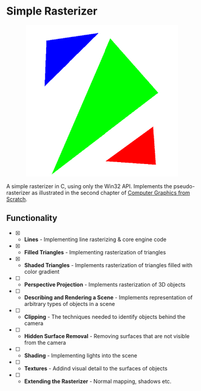 # Simple Rasterizer
<p align="center"><img src="demo_rasterizer.png" width="400" height="400"></p>

A simple rasterizer in C, using only the Win32 API. Implements the pseudo-rasterizer as illustrated in the second chapter of [Computer Graphics from Scratch](https://www.gabrielgambetta.com/computer-graphics-from-scratch/).

## Functionality
- [X] - **Lines** - Implementing line rasterizing & core engine code
- [X] - **Filled Triangles** - Implementing rasterization of triangles
- [X] - **Shaded Triangles** - Implements rasterization of triangles filled with color gradient
- [ ] - **Perspective Projection** - Implements rasterization of 3D objects
- [ ] - **Describing and Rendering a Scene** - Implements representation of arbitrary types of objects in a scene
- [ ] - **Clipping** - The techniques needed to identify objects behind the camera
- [ ] - **Hidden Surface Removal** - Removing surfaces that are not visible from the camera
- [ ] - **Shading** - Implementing lights into the scene
- [ ] - **Textures** - Addind visual detail to the surfaces of objects
- [ ] - **Extending the Rasterizer** - Normal mapping, shadows etc.



